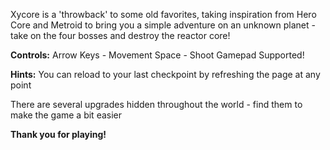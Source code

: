 Xycore is a 'throwback' to some old favorites, taking inspiration from Hero Core and Metroid to bring you a simple adventure on an unknown planet - take on the four bosses and destroy the reactor core!

**Controls:**
Arrow Keys - Movement
Space - Shoot
Gamepad Supported!

**Hints:**
You can reload to your last checkpoint by refreshing the page at any point

There are several upgrades hidden throughout the world - find them to make the game a bit easier

**Thank you for playing!**